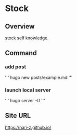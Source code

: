 
# Stock

## Overview

stock self knowledge.

## Command

### add post

'''
hugo new posts/example.md
'''

### launch local server

'''
hugo server -D
'''

## Site URL

https://nari-z.github.io/

